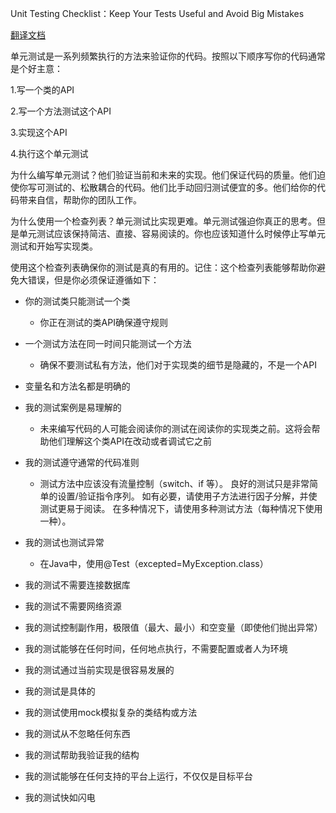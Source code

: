 Unit Testing Checklist：Keep Your Tests Useful and Avoid Big Mistakes

[翻译文档](https://dzone.com/articles/unit-testing-checklist)

单元测试是一系列频繁执行的方法来验证你的代码。按照以下顺序写你的代码通常是个好主意：

1.写一个类的API

2.写一个方法测试这个API

3.实现这个API

4.执行这个单元测试

为什么编写单元测试？他们验证当前和未来的实现。他们保证代码的质量。他们迫使你写可测试的、松散耦合的代码。他们比手动回归测试便宜的多。他们给你的代码带来自信，帮助你的团队工作。

为什么使用一个检查列表？单元测试比实现更难。单元测试强迫你真正的思考。但是单元测试应该保持简洁、直接、容易阅读的。你也应该知道什么时候停止写单元测试和开始写实现类。

使用这个检查列表确保你的测试是真的有用的。记住：这个检查列表能够帮助你避免大错误，但是你必须保证遵循如下：

+ 你的测试类只能测试一个类
  + 你正在测试的类API确保遵守规则

+ 一个测试方法在同一时间只能测试一个方法
  + 确保不要测试私有方法，他们对于实现类的细节是隐藏的，不是一个API

+ 变量名和方法名都是明确的
+ 我的测试案例是易理解的
  + 未来编写代码的人可能会阅读你的测试在阅读你的实现类之前。这将会帮助他们理解这个类API在改动或者调试它之前

+ 我的测试遵守通常的代码准则
  + 测试方法中应该没有流量控制（switch、if 等）。 良好的测试只是非常简单的设置/验证指令序列。 如有必要，请使用子方法进行因子分解，并使测试更易于阅读。 在多种情况下，请使用多种测试方法（每种情况下使用一种）。

+ 我的测试也测试异常
  + 在Java中，使用@Test（excepted=MyException.class）

+ 我的测试不需要连接数据库

+ 我的测试不需要网络资源
+ 我的测试控制副作用，极限值（最大、最小）和空变量（即使他们抛出异常）
+ 我的测试能够在任何时间，任何地点执行，不需要配置或者人为环境
+ 我的测试通过当前实现是很容易发展的
+ 我的测试是具体的
+ 我的测试使用mock模拟复杂的类结构或方法
+ 我的测试从不忽略任何东西
+ 我的测试帮助我验证我的结构
+ 我的测试能够在任何支持的平台上运行，不仅仅是目标平台
+ 我的测试快如闪电





